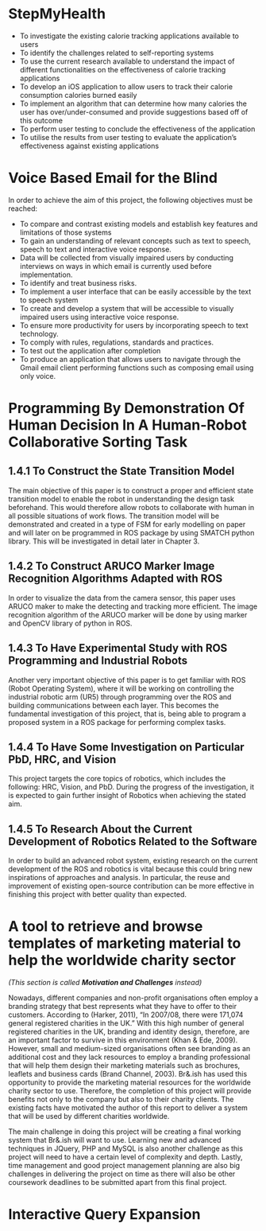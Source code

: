 # StepMyHealth

- To investigate the existing calorie tracking applications available to users
- To identify the challenges related to self-reporting systems
- To use the current research available to understand the impact of different functionalities on the effectiveness of calorie tracking applications
- To develop an iOS application to allow users to track their calorie consumption calories burned easily
- To implement an algorithm that can determine how many calories the user has over/under-consumed and provide suggestions based off of this outcome
- To perform user testing to conclude the effectiveness of the application
- To utilise the results from user testing to evaluate the application’s effectiveness against existing applications

# Voice Based Email for the Blind

In order to achieve the aim of this project, the following objectives must be reached:

- To compare and contrast existing models and establish key features and limitations of those systems
- To gain an understanding of relevant concepts such as text to speech, speech to text and interactive voice response.
- Data will be collected from visually impaired users by conducting interviews on ways in which email is currently used before implementation.
- To identify and treat business risks.
- To implement a user interface that can be easily accessible by the text to speech system
- To create and develop a system that will be accessible to visually impaired users using interactive voice response.
- To ensure more productivity for users by incorporating speech to text technology.
- To comply with rules, regulations, standards and practices.
- To test out the application after completion
- To produce an application that allows users to navigate through the Gmail email client performing functions such as composing email using only voice.

# Programming By Demonstration Of Human Decision In A Human-Robot Collaborative Sorting Task

## 1.4.1 To Construct the State Transition Model

The main objective of this paper is to construct a proper and efficient state transition model to enable the robot in understanding the design task beforehand. This would therefore allow robots to collaborate with human in all possible situations of work flows. The transition model will be demonstrated and created in a type of FSM for early modelling on paper and will later on be programmed in ROS package by using SMATCH python library. This will be investigated in detail later in Chapter 3.

## 1.4.2 To Construct ARUCO Marker Image Recognition Algorithms Adapted with ROS

In order to visualize the data from the camera sensor, this paper uses ARUCO maker to make the detecting and tracking more efficient. The image recognition algorithm of the ARUCO marker will be done by using marker and OpenCV library of python in ROS.

## 1.4.3 To Have Experimental Study with ROS Programming and Industrial Robots

Another very important objective of this paper is to get familiar with ROS (Robot Operating System), where it will be working on controlling the industrial robotic arm (UR5) through programming over the ROS and building communications between each layer. This becomes the fundamental investigation of this project, that is, being able to program a proposed system in a ROS package for performing complex tasks.

## 1.4.4 To Have Some Investigation on Particular PbD, HRC, and Vision

This project targets the core topics of robotics, which includes the following: HRC, Vision, and PbD. During the progress of the investigation, it is expected to gain further insight of Robotics when achieving the stated aim.

## 1.4.5 To Research About the Current Development of Robotics Related to the Software

In order to build an advanced robot system, existing research on the current development of the ROS and robotics is vital because this could bring new inspirations of approaches and analysis. In particular, the reuse and improvement of existing open-source contribution can be more effective in finishing this project with better quality than expected.

# A tool to retrieve and browse templates of marketing material to help the worldwide charity sector

_(This section is called **Motivation and Challenges** instead)_

Nowadays, different companies and non-profit organisations often employ a branding strategy that best represents what they have to offer to their customers. According to (Harker, 2011), “In 2007/08, there were 171,074 general registered charities in the UK.” With this high number of general registered charities in the UK, branding and identity design, therefore, are an important factor to survive in this environment (Khan & Ede, 2009). However, small and medium-sized organisations often see branding as an additional cost and they lack resources to employ a branding professional that will help them design their marketing materials such as brochures, leaflets and business cards (Brand Channel, 2003). Br&.ish has used this opportunity to provide the marketing material resources for the worldwide charity sector to use. Therefore, the completion of this project will provide benefits not only to the company but also to their charity clients. The existing facts have motivated the author of this report to deliver a system that will be used by different charities worldwide.

The main challenge in doing this project will be creating a final working system that Br&.ish will want to use. Learning new and advanced techniques in JQuery, PHP and MySQL is also another challenge as this project will need to have a certain level of complexity and depth. Lastly, time management and good project management planning are also big challenges in delivering the project on time as there will also be other coursework deadlines to be submitted apart from this final project.

# Interactive Query Expansion


